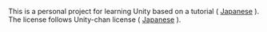 This is a personal project for learning Unity based on a tutorial ( [Japanese](http://japan.unity3d.com/developer/document/tutorial/my-first-unity/) ). The license follows Unity-chan license ( [Japanese](http://unity-chan.com/download/license.html) ).
